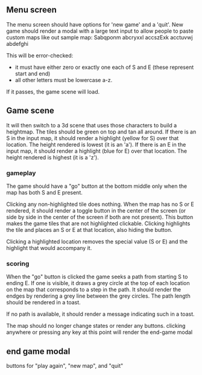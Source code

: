 ## Menu screen

The menu screen should have options for 'new game' and a 'quit'. New game should render a modal with a large text input to allow people to paste custom maps like out sample map:
Sabqponm
abcryxxl
accszExk
acctuvwj
abdefghi

This will be error-checked:
- it must have either zero or exactly one each of S and E (these represent start and end)
- all other letters must be lowercase a-z.

If it passes, the game scene will load.

## Game scene

It will then switch to a 3d scene that uses those characters to build a heightmap. The tiles should be green on top and tan all around. 
If there is an S in the input map, it should render a highlight (yellow for S) over that location. The height rendered is lowest (it is an 'a').
If there is an E in the input map, it should render a highlight (blue for E) over that location. The height rendered is highest (it is a 'z').

### gameplay

The game should have a "go" button at the bottom middle only when the map has both S and E present.

Clicking any non-highlighted tile does nothing. When the map has no S or E rendered, it should render a toggle button in the center of the screen (or side by side in the center of the screen if both are not present). This button makes the game tiles that are not highlighted clickable. Clicking highlights the tile and places an S or E at that location, also hiding the button.

Clicking a highlighted location removes the special value (S or E) and the highlight that would accompany it.

### scoring
When the "go" button is clicked the game seeks a path from starting S to ending E. If one is visible, it draws a grey circle at the top of each location on the map that corresponds to a step in the path. It should render the endges by rendering a grey line between the grey circles. The path length should be rendered in a toast.

If no path is available, it should render a message indicating such in a toast.

The map should no longer change states or render any buttons. clicking anywhere or pressing any key at this point will render the end-game modal

## end game modal
buttons for "play again", "new map", and "quit"